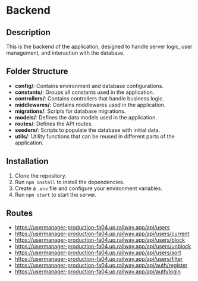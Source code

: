 # Backend

## Description

This is the backend of the application, designed to handle server logic, user management, and interaction with the database.

## Folder Structure

- **config/**: Contains environment and database configurations.
- **constants/**: Groups all constants used in the application.
- **controllers/**: Contains controllers that handle business logic.
- **middlewares/**: Contains middlewares used in the application.
- **migrations/**: Scripts for database migrations.
- **models/**: Defines the data models used in the application.
- **routes/**: Defines the API routes.
- **seeders/**: Scripts to populate the database with initial data.
- **utils/**: Utility functions that can be reused in different parts of the application.

## Installation

1. Clone the repository.
2. Run `npm install` to install the dependencies.
3. Create a `.env` file and configure your environment variables.
4. Run `npm start` to start the server.

## Routes

- https://usermanager-production-fa04.up.railway.app/api/users
- https://usermanager-production-fa04.up.railway.app/api/users/current
- https://usermanager-production-fa04.up.railway.app/api/users/block
- https://usermanager-production-fa04.up.railway.app/api/users/unblock
- https://usermanager-production-fa04.up.railway.app/api/users/sort
- https://usermanager-production-fa04.up.railway.app/api/users/filter
- https://usermanager-production-fa04.up.railway.app/api/auth/register
- https://usermanager-production-fa04.up.railway.app/api/auth/login
